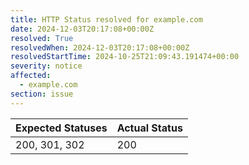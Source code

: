 ```yaml
---
title: HTTP Status resolved for example.com
date: 2024-12-03T20:17:08+00:00Z
resolved: True
resolvedWhen: 2024-12-03T20:17:08+00:00Z
resolvedStartTime: 2024-10-25T21:09:43.191474+00:00
severity: notice
affected:
  - example.com
section: issue
---
```


| Expected Statuses | Actual Status  |
|-------------------|----------------|
| 200, 301, 302 | 200 |
